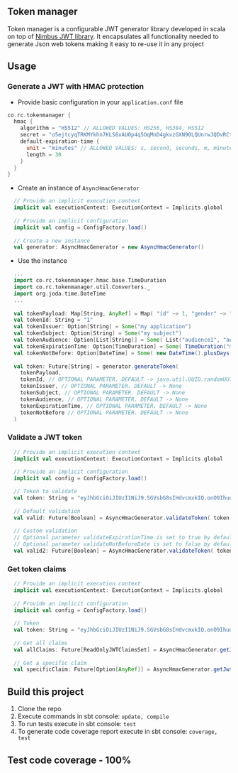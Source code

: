 ## Token manager
Token manager is a configurable JWT generator library developed in scala on top of [Nimbus JWT library](http://connect2id.com/products/nimbus-jose-jwt). It encapsulates all functionality needed to generate Json web tokens making it easy to re-use it in any project
## Usage
### Generate a JWT with HMAC protection
* Provide basic configuration in your `application.conf` file
```scala
co.rc.tokenmanager {
  hmac {
    algorithm = "HS512" // ALLOWED VALUES: HS256, HS384, HS512
    secret = "o5ejtcyqTRKMYkhn7KLS6xAU0p4q5OqMnD4gkvzGXN90LQUnrwJQDvRCtb2kP8wg" // For HS256 must be a 256+ bit (32+ byte) secret. For HS384 must be a 384+ bit (48+ byte) secret. For HS512 must be a 512+ bit (64+ byte) secret.
    default-expiration-time {
      unit = "minutes" // ALLOWED VALUES: s, second, seconds, m, minute, minutes, h, hour, hours, d, day, days, w, week, weeks
      length = 30
    }
  }
}
```
* Create an instance of `AsyncHmacGenerator`
```scala
  // Provide an implicit execution context
  implicit val executionContext: ExecutionContext = Implicits.global
  
  // Provide an implicit configuration
  implicit val config = ConfigFactory.load()
  
  // Create a new instance
  val generator: AsyncHmacGenerator = new AsyncHmacGenerator()
```
* Use the instance
```scala
  ...
  import co.rc.tokenmanager.hmac.base.TimeDuration
  import co.rc.tokenmanager.util.Converters._
  import org.joda.time.DateTime
  ...
  
  val tokenPayload: Map[String, AnyRef] = Map( "id" ~> 1, "gender" ~> "Male", "age" ~> 22)
  val tokenId: String = "1"
  val tokenIssuer: Option[String] = Some("my application")
  val tokenSubject: Option[String] = Some("my subject")
  val tokenAudience: Option[List[String]] = Some( List("audience1", "audience2") )
  val tokenExpirationTime: Option[TimeDuration] = Some( TimeDuration("minutes", 10) )
  val tokenNotBefore: Option[DateTime] = Some( new DateTime().plusDays(1) )
  
  val token: Future[String] = generator.generateToken(
    tokenPayload,
    tokenId, // OPTIONAL PARAMETER. DEFAULT -> java.util.UUID.randomUUID().toString
    tokenIssuer, // OPTIONAL PARAMETER. DEFAULT -> None
    tokenSubject, // OPTIONAL PARAMETER. DEFAULT -> None
    tokenAudience, // OPTIONAL PARAMETER. DEFAULT -> None
    tokenExpirationTime, // OPTIONAL PARAMETER. DEFAULT -> None
    tokenNotBefore // OPTIONAL PARAMETER. DEFAULT -> None
  )
```
### Validate a JWT token
```scala
  // Provide an implicit execution context
  implicit val executionContext: ExecutionContext = Implicits.global
  
  // Provide an implicit configuration
  implicit val config = ConfigFactory.load()

  // Token to validate
  val token: String = "eyJhbGciOiJIUzI1NiJ9.SGVsbG8sIHdvcmxkIQ.onO9Ihudz3WkiauDO2Uhyuz0Y18UASXlSc1eS0NkWyA"
  
  // Default validation
  val valid: Future[Boolean] = AsyncHmacGenerator.validateToken( token )
  
  // Custom validation
  // Optional parameter validateExpirationTime is set to true by default
  // Optional parameter validateNotBeforeDate is set to false by default
  val valid2: Future[Boolean] = AsyncHmacGenerator.validateToken( token, validateExpirationTime = false, validateNotBeforeDate = true )
```
### Get token claims
```scala
  // Provide an implicit execution context
  implicit val executionContext: ExecutionContext = Implicits.global
  
  // Provide an implicit configuration
  implicit val config = ConfigFactory.load()
  
  // Token
  val token: String = "eyJhbGciOiJIUzI1NiJ9.SGVsbG8sIHdvcmxkIQ.onO9Ihudz3WkiauDO2Uhyuz0Y18UASXlSc1eS0NkWyA"
  
  // Get all claims
  val allClaims: Future[ReadOnlyJWTClaimsSet] = AsyncHmacGenerator.getJWTClaims( token )
  
  // Get a specific claim
  val specificClaim: Future[Option[AnyRef]] = AsyncHmacGenerator.getJwtClaim( token, "claimName" )
```
## Build this project
1. Clone the repo
2. Execute commands in sbt console: `update, compile`
3. To run tests execute in sbt console: `test`
4. To generate code coverage report execute in sbt console: `coverage, test`
## Test code coverage - 100%
